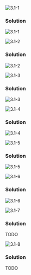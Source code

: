 ![3.1-1](https://github.com/cpp-rakesh/introduction_to_algorithms_CLRS/blob/master/chapter_3_growth_of_functions/3.1_asymptotic_notation/exercises/repo/3.1-1_problem.png)
### Solution
![3.1-1](https://github.com/cpp-rakesh/introduction_to_algorithms_CLRS/blob/master/chapter_3_growth_of_functions/3.1_asymptotic_notation/exercises/repo/3.1-1_solution.png)


![3.1-2](https://github.com/cpp-rakesh/introduction_to_algorithms_CLRS/blob/master/chapter_3_growth_of_functions/3.1_asymptotic_notation/exercises/repo/3.1-2_problem.png)
### Solution
![3.1-2](https://github.com/cpp-rakesh/introduction_to_algorithms_CLRS/blob/master/chapter_3_growth_of_functions/3.1_asymptotic_notation/exercises/repo/3.1-2_solution.png)


![3.1-3](https://github.com/cpp-rakesh/introduction_to_algorithms_CLRS/blob/master/chapter_3_growth_of_functions/3.1_asymptotic_notation/exercises/repo/3.1-3_problem.png)
### Solution
![3.1-3](https://github.com/cpp-rakesh/introduction_to_algorithms_CLRS/blob/master/chapter_3_growth_of_functions/3.1_asymptotic_notation/exercises/repo/3.1-3_solution.png)


![3.1-4](https://github.com/cpp-rakesh/introduction_to_algorithms_CLRS/blob/master/chapter_3_growth_of_functions/3.1_asymptotic_notation/exercises/repo/3.1-4_problem.png)
### Solution
![3.1-4](https://github.com/cpp-rakesh/introduction_to_algorithms_CLRS/blob/master/chapter_3_growth_of_functions/3.1_asymptotic_notation/exercises/repo/3.1-4_solution.png)


![3.1-5](https://github.com/cpp-rakesh/introduction_to_algorithms_CLRS/blob/master/chapter_3_growth_of_functions/3.1_asymptotic_notation/exercises/repo/3.1-5_problem.png)
### Solution
![3.1-5](https://github.com/cpp-rakesh/introduction_to_algorithms_CLRS/blob/master/chapter_3_growth_of_functions/3.1_asymptotic_notation/exercises/repo/3.1-5_solution.png)


![3.1-6](https://github.com/cpp-rakesh/introduction_to_algorithms_CLRS/blob/master/chapter_3_growth_of_functions/3.1_asymptotic_notation/exercises/repo/3.1-6_problem.png)
### Solution
![3.1-6](https://github.com/cpp-rakesh/introduction_to_algorithms_CLRS/blob/master/chapter_3_growth_of_functions/3.1_asymptotic_notation/exercises/repo/3.1-6_solution.png)


![3.1-7](https://github.com/cpp-rakesh/introduction_to_algorithms_CLRS/blob/master/chapter_3_growth_of_functions/3.1_asymptotic_notation/exercises/repo/3.1-7_problem.png)
### Solution
TODO


![3.1-8](https://github.com/cpp-rakesh/introduction_to_algorithms_CLRS/blob/master/chapter_3_growth_of_functions/3.1_asymptotic_notation/exercises/repo/3.1-8_problem.png)
### Solution
TODO